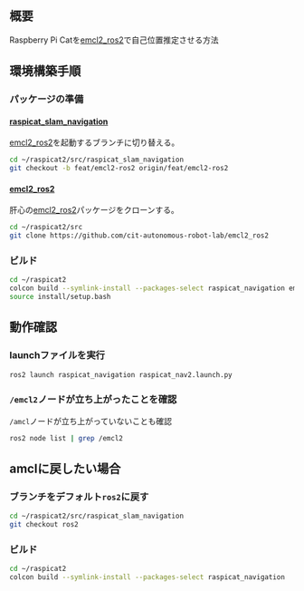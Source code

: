 ## 概要
Raspberry Pi Catを[emcl2_ros2](https://github.com/cit-autonomous-robot-lab/emcl2_ros2)で自己位置推定させる方法

## 環境構築手順
### パッケージの準備
#### [raspicat_slam_navigation](https://github.com/cit-autonomous-robot-lab/raspicat_slam_navigation)
[emcl2_ros2](https://github.com/cit-autonomous-robot-lab/raspicat_slam_navigation)を起動するブランチに切り替える。
``` bash
cd ~/raspicat2/src/raspicat_slam_navigation
git checkout -b feat/emcl2-ros2 origin/feat/emcl2-ros2
```
#### [emcl2_ros2](https://github.com/cit-autonomous-robot-lab/emcl2_ros2)
肝心の[emcl2_ros2](https://github.com/cit-autonomous-robot-lab/emcl2_ros2)パッケージをクローンする。
``` bash
cd ~/raspicat2/src
git clone https://github.com/cit-autonomous-robot-lab/emcl2_ros2
```

### ビルド
``` bash
cd ~/raspicat2
colcon build --symlink-install --packages-select raspicat_navigation emcl2
source install/setup.bash
```

## 動作確認
### launchファイルを実行
``` bash
ros2 launch raspicat_navigation raspicat_nav2.launch.py
```

### `/emcl2`ノードが立ち上がったことを確認
`/amcl`ノードが立ち上がっていないことも確認
``` bash
ros2 node list | grep /emcl2
```

## amclに戻したい場合
### ブランチをデフォルト`ros2`に戻す
``` bash
cd ~/raspicat2/src/raspicat_slam_navigation
git checkout ros2
```

### ビルド
``` bash
cd ~/raspicat2
colcon build --symlink-install --packages-select raspicat_navigation
```

